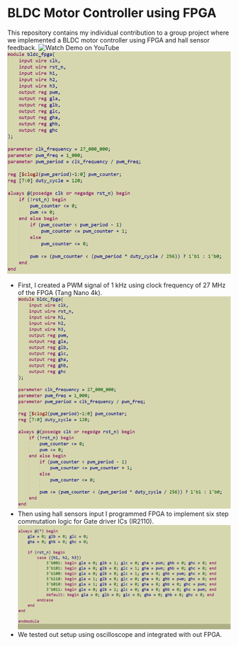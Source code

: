 # BLDC Motor Controller using FPGA
This repository contains my individual contribution to a group project where we implemented a BLDC motor controller using FPGA and hall sensor feedback.
![Watch Demo on YouTube](https://www.youtube.com/shorts/Jrmsi-v2h4o)
![Circuit](Images&Video/pwm_generation.png)
- First, I created a PWM signal of 1 kHz using clock frequency of 27 MHz of the FPGA (Tang Nano 4k).
![PWM](Images&Video/pwm_generation.png)
- Then using hall sensors input I programmed FPGA to implement six step commutation logic for Gate driver ICs (IR2110).
![SixStep](Images&Video/six_step_commutation.png)
- We tested out setup using oscilloscope and integrated with out FPGA.
